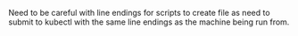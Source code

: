 Need to be careful with line endings for scripts to create file as need to submit to kubectl with the same line endings as the machine being run from.